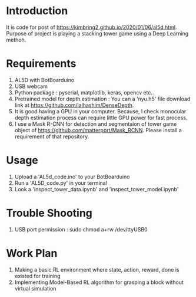 # Introduction
It is code for post of https://kimbring2.github.io/2020/01/06/al5d.html. Purpose of project is playing a stacking tower game using a Deep Learning methoh.

# Requirements
1. AL5D with BotBoarduino
2. USB webcam
3. Python package : pyserial, matplotlib, keras, opencv etc..
4. Pretrained model for depth estimation : You can a 'nyu.h5' file download link at https://github.com/ialhashim/DenseDepth.
5. It is good having a GPU in your computer. Because, I check monocular depth estimation process can require little GPU power for fast process.  
6. I use a Mask R-CNN for detection and segmentaion of tower game object of https://github.com/matterport/Mask_RCNN. Please install a requirement of that repository.

# Usage
1. Upload a 'AL5d_code.ino' to your BotBoarduino
2. Run a 'AL5D_code.py' in your terminal
3. Look a 'inspect_tower_data.ipynb' and 'inspect_tower_model.ipynb' 

# Trouble Shooting
1. USB port permission : sudo chmod a+rw /dev/ttyUSB0

# Work Plan
1. Making a basic RL environment where state, action, reward, done is existed for training
2. Implementing Model-Based RL algorithm for grasping a block without virtual simulation 
